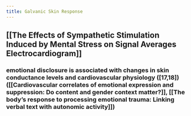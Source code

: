```yaml
---
title: Galvanic Skin Response
---
```


## [[The Effects of Sympathetic Stimulation Induced by Mental Stress on Signal Averages Electrocardiogram]]
### emotional disclosure is associated with changes in skin conductance levels and cardiovascular physiology ([17,18]) ([[Cardiovascular correlates of emotional expression and suppression: Do content and gender context matter?]], [[The body’s response to processing emotional trauma: Linking verbal text with autonomic activity]])
